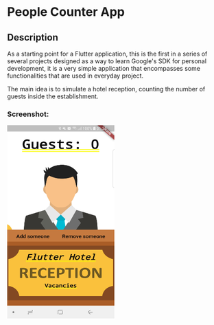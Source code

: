 # People Counter App

## Description

As a starting point for a Flutter application, this is the first in a series of several projects designed as a way to learn Google's SDK for personal development, it is a very simple application that encompasses some functionalities that are used in everyday project.

The main idea is to simulate a hotel reception, counting the number of guests inside the establishment.

### Screenshot:
<img src="https://github.com/AleBark/people-counter/blob/master/sample.jpg" height="450" width="250px" >
